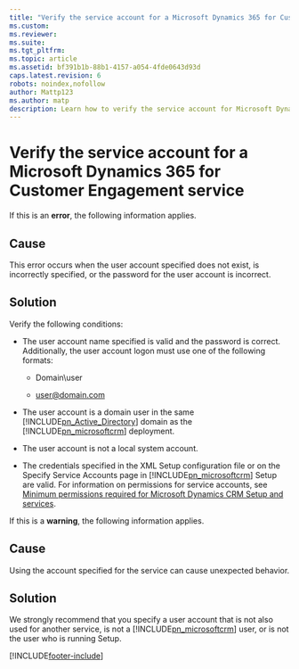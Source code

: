 ```yaml
---
title: "Verify the service account for a Microsoft Dynamics 365 for Customer Engagement service | Microsoft Docs"
ms.custom: 
ms.reviewer: 
ms.suite: 
ms.tgt_pltfrm: 
ms.topic: article
ms.assetid: bf391b1b-88b1-4157-a054-4fde0643d93d
caps.latest.revision: 6
robots: noindex,nofollow
author: Mattp123
ms.author: matp
description: Learn how to verify the service account for Microsoft Dynamics 365 for Customer Engagement service. Find solutions for common errors.
---
```

# Verify the service account for a Microsoft Dynamics 365 for Customer Engagement service

If this is an **error**, the following information applies.  
  
## Cause
  
 This error occurs when the user account specified does not exist, is incorrectly specified, or the password for the user account is incorrect.  
  
## Solution
  
 Verify the following conditions:  
  
-   The user account name specified is valid and the password is correct. Additionally, the user account logon must use one of the following formats:  
  
    -   Domain\user  
  
    -   user@domain.com  
  
-   The user account is a domain user in the same [!INCLUDE[pn_Active_Directory](../includes/pn-active-directory.md)] domain as the [!INCLUDE[pn_microsoftcrm](../includes/pn-microsoftcrm.md)] deployment.  
  
-   The user account is not a local system account.  
  
-   The credentials specified in the XML Setup configuration file or on the Specify Service Accounts page in [!INCLUDE[pn_microsoftcrm](../includes/pn-microsoftcrm.md)] Setup are valid. For information on permissions for service accounts, see [Minimum permissions required for Microsoft Dynamics CRM Setup and services](/previous-versions/dynamicscrm-2016/deployment-administrators-guide/hh699825(v=crm.8)).  
  
 If this is a **warning**, the following information applies.  
  
## Cause
  
 Using the account specified for the service can cause unexpected behavior.  
  
 ## Solution
  
 We strongly recommend that you specify a user account that is not also used for another service, is not a [!INCLUDE[pn_microsoftcrm](../includes/pn-microsoftcrm.md)] user, or is not the user who is running Setup.



[!INCLUDE[footer-include](../../../includes/footer-banner.md)]